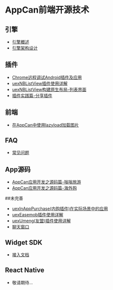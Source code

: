 # AppCan前端开源技术

## 引擎

* [ 引擎概述 ](https://github.com/AppCanOpenSource/code4appcan/blob/master/platform/engine/%E6%A6%82%E8%BF%B0.md)
* [ 引擎架构设计 ](https://github.com/AppCanOpenSource/code4appcan/tree/master/engine)

## 插件
* [ Chrome远程调试Android插件及应用 ](https://github.com/AppCanOpenSource/code4appcan/blob/master/plugin/Chrome%E8%B0%83%E8%AF%95Android%E5%BA%94%E7%94%A8/Chrome%E8%B0%83%E8%AF%95Android%E5%BA%94%E7%94%A8.md)
* [ uexNBListView插件使用详解 ](https://github.com/AppCanOpenSource/code4appcan/blob/master/plugin/uexNBListView%E6%8F%92%E4%BB%B6%E4%BD%BF%E7%94%A8%E8%AF%A6%E8%A7%A3/uexNBListView%E6%8F%92%E4%BB%B6%E4%BD%BF%E7%94%A8%E8%AF%A6%E8%A7%A3.md)
* [uexNBListView构建原生布局-列表界面](https://github.com/AppCanOpenSource/code4appcan/tree/master/compenent/uexNBListView)
* [插件实践篇-分享插件](https://github.com/code4appcan/Plugin-Share)



## 前端

* [在AppCan中使用lazyload加载图片](https://github.com/AppCanOpenSource/code4appcan/blob/master/front/%E5%9C%A8AppCan%E4%B8%AD%E4%BD%BF%E7%94%A8lazyload%E5%8A%A0%E8%BD%BD%E5%9B%BE%E7%89%87.md)

## FAQ
* [ 常见问题 ](https://github.com/AppCanOpenSource/code4appcan/tree/master/FAQ/front_dev)

## App源码

* [AppCan应用开发之源码篇-嗡嗡旅游](https://github.com/code4appcan/wengwengTour)
* [AppCan应用开发之源码篇-海外购](https://github.com/code4appcan/overseaGo)

##未完善

* [ uexInAppPurchase(内购插件)在实际场景中的应用 ](https://github.com/AppCanOpenSource/code4appcan/tree/master/window)
* [ uexEasemob插件使用详解 ](https://github.com/AppCanOpenSource/code4appcan/tree/master/window)
* [ uexUmeng(友盟)插件使用详解 ](https://github.com/AppCanOpenSource/code4appcan/tree/master/window)
* [ 聊天窗口 ](https://github.com/AppCanOpenSource/code4appcan/tree/master/window)


## Widget SDK

* [接入文档](https://github.com/AppCanOpenSource/appcan-docs-v2/blob/4.0-dev/%E5%BA%94%E7%94%A8%E5%BC%95%E6%93%8E/widgetSDK/Widget%20SDK%20%E6%8E%A5%E5%85%A5%E6%96%87%E6%A1%A3.md)

## React Native

* 敬请期待...
